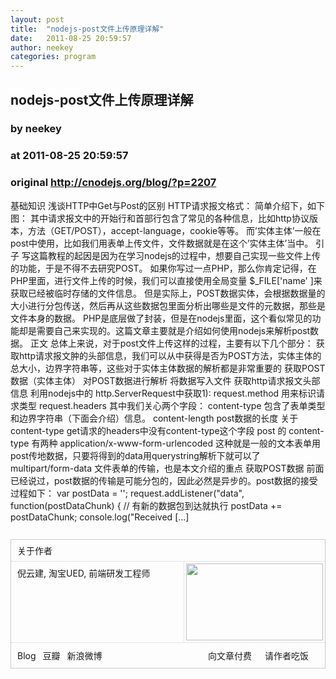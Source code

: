 ```yaml
---
layout: post
title:  "nodejs-post文件上传原理详解"
date:   2011-08-25 20:59:57
author: neekey
categories: program
---
```


## nodejs-post文件上传原理详解
### by neekey
### at 2011-08-25 20:59:57
### original <http://cnodejs.org/blog/?p=2207>

基础知识 浅谈HTTP中Get与Post的区别 HTTP请求报文格式： 简单介绍下，如下图： 其中请求报文中的开始行和首部行包含了常见的各种信息，比如http协议版本，方法（GET/POST），accept-language，cookie等等。 而’实体主体’一般在post中使用，比如我们用表单上传文件，文件数据就是在这个’实体主体’当中。 引子 写这篇教程的起因是因为在学习nodejs的过程中，想要自己实现一些文件上传的功能，于是不得不去研究POST。 如果你写过一点PHP，那么你肯定记得，在PHP里面，进行文件上传的时候，我们可以直接使用全局变量 $_FILE[&#39;name&#39; ]来获取已经被临时存储的文件信息。 但是实际上，POST数据实体，会根据数据量的大小进行分包传送，然后再从这些数据包里面分析出哪些是文件的元数据，那些是文件本身的数据。 PHP是底层做了封装，但是在nodejs里面，这个看似常见的功能却是需要自己来实现的。这篇文章主要就是介绍如何使用nodejs来解析post数据。 正文 总体上来说，对于post文件上传这样的过程，主要有以下几个部分： 获取http请求报文肿的头部信息，我们可以从中获得是否为POST方法，实体主体的总大小，边界字符串等，这些对于实体主体数据的解析都是非常重要的 获取POST数据（实体主体） 对POST数据进行解析 将数据写入文件 获取http请求报文头部信息 利用nodejs中的 http.ServerRequest中获取1): request.method 用来标识请求类型 request.headers 其中我们关心两个字段： content-type 包含了表单类型和边界字符串（下面会介绍）信息。 content-length post数据的长度 关于content-type get请求的headers中没有content-type这个字段 post 的 content-type 有两种 application/x-www-form-urlencoded 这种就是一般的文本表单用post传地数据，只要将得到的data用querystring解析下就可以了 multipart/form-data 文件表单的传输，也是本文介绍的重点 获取POST数据 前面已经说过，post数据的传输是可能分包的，因此必然是异步的。post数据的接受过程如下： var postData = &#39;&#39;; request.addListener(&quot;data&quot;, function(postDataChunk) { // 有新的数据包到达就执行 postData += postDataChunk; console.log(&quot;Received [...]
<div style="border:1px solid #ccc;font-size:14px;margin:27px auto"><div style="padding:7px 10px;border-bottom:1px dotted #ccc">关于作者</div><div style="height:129px;overflow:hidden"><a href="http://42qu.com/-10070945" style="color:#000;text-decoration:none;float:right"><img src="http://p4.42qu.us/219/295/45351.jpg" style="padding:3px;width:219px;height:123px;margin:0;background:transparent;border:0;border-left:1px dotted #ccc"></a><div style="text-align:left;line-height:23px;margin-right:226px"><div style="padding:5px 10px"><div style="overflow:hidden;margin:2px 0;float:left;font-size:14px"><a href="http://42qu.com/-10070945" style="text-decoration:none">倪云建</a>, 淘宝UED, 前端研发工程师</div><div style="clear:left"></div></div></div></div><div style="text-align:right;border-top:1px dotted #ccc;padding:10px"><div style="float:left"><a href="http://10070945.42qu.com/link/30085" style="margin-right:7px;text-decoration:none">Blog</a> <a href="http://10070945.42qu.com/link/30083" style="margin-right:7px;text-decoration:none">豆瓣</a> <a href="http://10070945.42qu.com/link/30084" style="margin-right:7px;text-decoration:none">新浪微博</a> </div><div><a href="http://42qu.com/-10070945/pay?title=nodejs-post%E6%96%87%E4%BB%B6%E4%B8%8A%E4%BC%A0%E5%8E%9F%E7%90%86%E8%AF%A6%E8%A7%A3&amp;url=http%3A%2F%2Fcnodejs.org%2Fblog%2F%3Fp%3D2207&amp;rel=blog" style="text-decoration:none;margin-right:17px">向文章付费</a> <a href="http://42qu.com/-10070945/pay?title=nodejs-post%E6%96%87%E4%BB%B6%E4%B8%8A%E4%BC%A0%E5%8E%9F%E7%90%86%E8%AF%A6%E8%A7%A3&amp;url=http%3A%2F%2Fcnodejs.org%2Fblog%2F%3Fp%3D2207&amp;cid=1&amp;rel=blog" style="text-decoration:none;margin-right:16px">请作者吃饭</a></div></div></div>